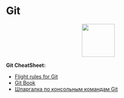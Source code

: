 # Git

<div id="header" align="center">
  <img src="https://kossoff.ru/sites/kossoff.ru/files/styles/in_article/public/field/image/Git-Icon-1788C.png?itok=xnhD98xZ" width="90"/>
</div>

**Git CheatSheet:** 
- [Flight rules for Git](https://github.com/k88hudson/git-flight-rules/blob/master/README_ru.md)
- [Git Book](https://git-scm.com/book/ru/v2)
- [Шпаргалка по консольным командам Git](https://github.com/cyberspacedk/Git-commands)

